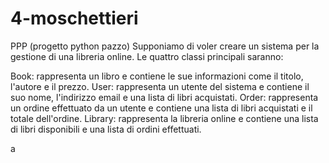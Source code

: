 # 4-moschettieri
PPP (progetto python pazzo)
Supponiamo di voler creare un sistema per la gestione di una libreria online. Le quattro classi principali saranno:

Book: rappresenta un libro e contiene le sue informazioni come il titolo, l'autore e il prezzo.
User: rappresenta un utente del sistema e contiene il suo nome, l'indirizzo email e una lista di libri acquistati.
Order: rappresenta un ordine effettuato da un utente e contiene una lista di libri acquistati e il totale dell'ordine.
Library: rappresenta la libreria online e contiene una lista di libri disponibili e una lista di ordini effettuati.

a
